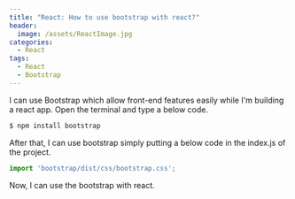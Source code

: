 ```yaml
---
title: "React: How to use bootstrap with react?"
header:
  image: /assets/ReactImage.jpg
categories:
  - React
tags:
  - React
  - Bootstrap
---
```


 
I can use Bootstrap which allow front-end features easily while I'm building a react app. Open the terminal and type a below code.
```js
$ npm install bootstrap
```

After that, I can use bootstrap simply putting a below code in the index.js of the project.
```js
import 'bootstrap/dist/css/bootstrap.css';
```

Now, I can use the bootstrap with react.


